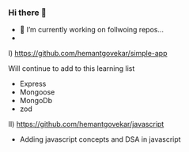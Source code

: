 ### Hi there 👋

- 🔭 I’m currently working on follwoing repos...
-
I) https://github.com/hemantgovekar/simple-app

Will continue to add to this learning list
- Express
- Mongoose
- MongoDb
- zod

II)  https://github.com/hemantgovekar/javascript 

- Adding javascript concepts and DSA in javascript

<!--
**hemantgovekar/hemantgovekar** is a ✨ _special_ ✨ repository because its `README.md` (this file) appears on your GitHub profile.

Here are some ideas to get you started:

- 🔭 I’m currently working on ...
- 🌱 I’m currently learning ...
- 👯 I’m looking to collaborate on ...
- 🤔 I’m looking for help with ...
- 💬 Ask me about ...
- 📫 How to reach me: ...
- 😄 Pronouns: ...
- ⚡ Fun fact: ...
-->
